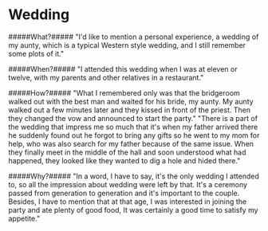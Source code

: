 Wedding
=======

#####What?#####
"I'd like to mention a personal experience, a wedding of my aunty, which is a typical Western style wedding, and I still remember some plots of it."

#####When?#####
"I attended this wedding when I was at eleven or twelve, with my parents and other relatives in a restaurant."

#####How?#####
"What I remembered only was that the bridgeroom walked out with the best man and waited for his bride, my aunty. My aunty walked out a few minutes later and they kissed in front of the priest. Then they changed the vow and announced to start the party."
"There is a part of the wedding that impress me so much that it's when my father arrived there he suddenly found out he forgot to bring any gifts so he went to my mom for help, who was also search for my father because of the same issue. When they finally meet in the middle of the hall and soon understood what had happened, they looked like they wanted to dig a hole and hided there."

#####Why?#####
"In a word, I have to say, it's the only wedding I attended to, so all the impression about wedding were left by that. It's a ceremony passed from generation to generation and it's important to the couple. Besides, I have to mention that at that age, I was interested in joining the party and ate plenty of good food, It was certainly a good time to satisfy my appetite."

